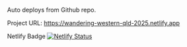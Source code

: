 
Auto deploys from Github repo.

Project URL:
https://wandering-western-qld-2025.netlify.app







Netlify Badge
[![Netlify Status](https://api.netlify.com/api/v1/badges/7e26f72f-aba5-4a73-888e-9a97fa784c57/deploy-status)](https://app.netlify.com/projects/wandering-western-qld-2025/deploys)



